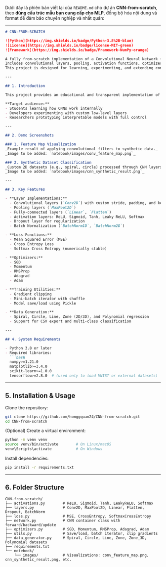 Dưới đây là phiên bản viết lại của `README.md` cho dự án **CNN-from-scratch**, theo **đúng cấu trúc mẫu bạn cung cấp cho MLP**, đồng bộ hóa nội dung và format để đảm bảo chuyên nghiệp và nhất quán:

---

````markdown
# CNN-FROM-SCRATCH

![Python](https://img.shields.io/badge/Python-3.8%2B-blue)
![License](https://img.shields.io/badge/license-MIT-green)
![Framework](https://img.shields.io/badge/Framework-NumPy-orange)

A fully from-scratch implementation of a Convolutional Neural Network (CNN) in Python using only NumPy.  
Includes convolutional layers, pooling, activation functions, optimizers, loss functions, dropout, batch normalization, and custom data generation.  
This project is designed for learning, experimenting, and extending convolutional network fundamentals without relying on high-level frameworks like TensorFlow or PyTorch.

---

## 1. Introduction

This project provides an educational and transparent implementation of a Convolutional Neural Network (CNN) built entirely from scratch using NumPy.

**Target audience:**
- Students learning how CNNs work internally
- Developers experimenting with custom low-level layers
- Researchers prototyping interpretable models with full control

---

## 2. Demo Screenshots

### 1. Feature Map Visualization  
_Example result of applying convolutional filters to synthetic data._  
_Image to be added: `notebook/images/conv_feature_map.png`_

### 2. Synthetic Dataset Classification  
_Custom 2D datasets (e.g., spiral, circle) processed through CNN layers._  
_Image to be added: `notebook/images/cnn_synthetic_result.png`_

---

## 3. Key Features

- **Layer Implementations:**
  - Convolutional layers (`Conv2D`) with custom stride, padding, and kernel
  - Pooling layers (`MaxPool2D`)
  - Fully-connected layers (`Linear`, `Flatten`)
  - Activation layers: ReLU, Sigmoid, Tanh, Leaky ReLU, Softmax
  - Dropout layer for regularization
  - Batch Normalization (`BatchNorm1D`, `BatchNorm2D`)

- **Loss Functions:**
  - Mean Squared Error (MSE)
  - Cross Entropy Loss
  - Softmax Cross Entropy (numerically stable)

- **Optimizers:**
  - SGD
  - Momentum
  - RMSProp
  - Adagrad
  - Adam

- **Training Utilities:**
  - Gradient clipping
  - Mini-batch iterator with shuffle
  - Model save/load using Pickle

- **Data Generation:**
  - Spiral, Circle, Line, Zone (2D/3D), and Polynomial regression
  - Support for CSV export and multi-class classification

---

## 4. System Requirements

- Python 3.8 or later  
- Required libraries:
  ```bash
  numpy>=1.21.0
  matplotlib>=3.4.0
  scikit-learn>=1.0.0
  tensorflow>=2.8.0  # (used only to load MNIST or external datasets)
````

---

## 5. Installation & Usage

Clone the repository:

```bash
git clone https://github.com/honggquan24/CNN-from-scratch.git
cd CNN-from-scratch
```

(Optional) Create a virtual environment:

```bash
python -m venv venv
source venv/bin/activate        # On Linux/macOS
venv\Scripts\activate           # On Windows
```

Install dependencies:

```bash
pip install -r requirements.txt
```

---

## 6. Folder Structure

```
CNN-from-scratch/
├── activations.py        # ReLU, Sigmoid, Tanh, LeakyReLU, Softmax
├── layers.py             # Conv2D, MaxPool2D, Linear, Flatten, Dropout, BatchNorm
├── loss.py               # MSE, CrossEntropy, SoftmaxCrossEntropy
├── network.py            # CNN container class with forward/backward/update
├── optimizers.py         # SGD, Momentum, RMSProp, Adagrad, Adam
├── utils.py              # Save/load, batch iterator, clip gradients
├── data_generator.py     # Spiral, Circle, Line, Zone, Zone_3D, Polynomial datasets
├── requirements.txt
└── notebook/
    └── images/           # Visualizations: conv_feature_map.png, cnn_synthetic_result.png, etc.
```